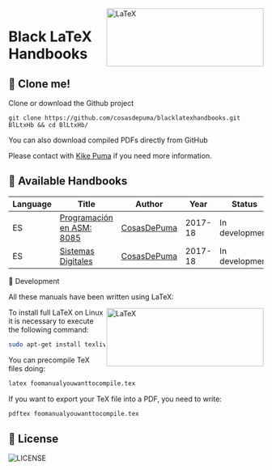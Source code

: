 <img src="https://cdn.rawgit.com/CosasDePuma/BlackLatexHandbooks/291a2df0/.img/handbook.png" alt="LaTeX" width="310" height="115" align="right">

# Black LaTeX Handbooks
:notebook: Clone me!
----

Clone or download the Github project
```git
git clone https://github.com/cosasdepuma/blacklatexhandbooks.git BlLtxHb && cd BlLtxHb/
```

You can also download compiled PDFs directly from GitHub

Please contact with [Kike Puma](https://linkedin.com/in/kikepuma) if you need more information.

:notebook_with_decorative_cover: Available Handbooks
----

| Language | Title | Author | Year | Status |
| --- | --- | --- | --- | --- |
| ES | [Programación en ASM: 8085](https://github.com/CosasDePuma/BlackLatexHandbooks/tree/master/%5BES%5D%20Programacion%20en%20ASM:%208085) | [CosasDePuma](https://github.com/CosasDePuma/) | 2017-18 | In development |
| ES | [Sistemas Digitales](https://github.com/CosasDePuma/BlackLatexHandbooks/tree/master/%5BES%5D%20Sistemas%20Digitales) | [CosasDePuma](https://github.com/CosasDePuma/) | 2017-18 | In development |

:closed_book: Development

All these manuals have been written using LaTeX:

<img src="https://cdn.rawgit.com/CosasDePuma/BlackLatexHandbooks/291a2df0/.img/latex.png" alt="LaTeX" width="310" height="115" align="right">

To install full LaTeX on Linux it is necessary to execute the following command:

```sh
sudo apt-get install texlive-full
```

You can precompile TeX files doing:

```tex
latex foomanualyouwanttocompile.tex
```

If you want to export your TeX file into a PDF, you need to write:

```tex
pdftex foomanualyouwanttocompile.tex
```

:page_with_curl: License
----

![LICENSE](https://img.shields.io/github/license/CosasDePuma/BlackLatexHandbooks.svg?style=flat-square)
